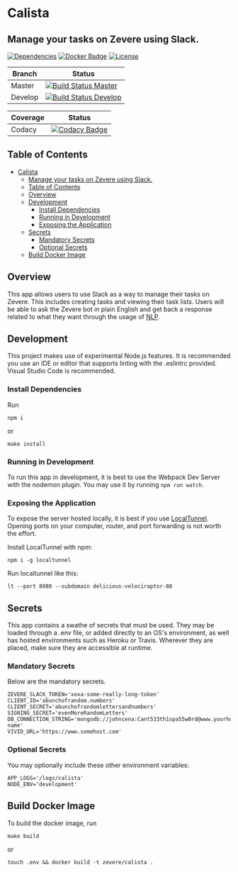 # Calista
## Manage your tasks on Zevere using Slack.

[![Dependencies]](package.json)
[![Docker Badge]](https://hub.docker.com/r/zevere/chatbot-calista)
[![License]](LICENSE)

| Branch | Status |
| --- | --- |
| Master | [![Build Status Master]](https://travis-ci.org/Zevere/Chatbot-Calista) |
| Develop | [![Build Status Develop]](https://travis-ci.org/Zevere/Chatbot-Calista) |

| Coverage | Status |
| --- | --- |
| Codacy | [![Codacy Badge]](https://www.codacy.com/app/Zevere/Chatbot-Calista?utm_source=github.com&amp;utm_medium=referral&amp;utm_content=Zevere/Chatbot-Calista&amp;utm_campaign=Badge_Grade) |


## Table of Contents
- [Calista](#calista)
    - [Manage your tasks on Zevere using Slack.](#manage-your-tasks-on-zevere-using-slack)
    - [Table of Contents](#table-of-contents)
    - [Overview](#overview)
    - [Development](#development)
        - [Install Dependencies](#install-dependencies)
        - [Running in Development](#running-in-development)
        - [Exposing the Application](#exposing-the-application)
    - [Secrets](#secrets)
        - [Mandatory Secrets](#mandatory-secrets)
        - [Optional Secrets](#optional-secrets)
    - [Build Docker Image](#build-docker-image)

## Overview
This app allows users to use Slack as a way to manage their tasks on Zevere. This includes creating tasks
and viewing their task lists. Users will be able to ask the Zevere bot in plain English and get back a
response related to what they want through the usage of [NLP](https://github.com/Zevere/NLP-Python).

## Development
This project makes use of experimental Node.js features. It is recommended you use an IDE or editor that supports linting with the .eslintrc provided. Visual Studio Code is recommended.

### Install Dependencies
Run
```
npm i
``` 
or 
```
make install
```

### Running in Development
To run this app in development, it is best to use the Webpack Dev Server with the nodemon plugin. You may
use it by running `npm run watch`.

### Exposing the Application
To expose the server hosted locally, it is best if you use [LocalTunnel](https://github.com/localtunnel/localtunnel). Opening ports on your computer, router, and port forwarding
is not worth the effort. 

Install LocalTunnel with npm:
```
npm i -g localtunnel
```


Run localtunnel like this:
```
lt --port 8080 --subdomain delicious-velociraptor-88
```

## Secrets
This app contains a swathe of secrets that must be used. They may be loaded through a .env file, or added 
directly to an OS's environment, as well has hosted environments such as Heroku or Travis. Wherever they are
placed, make sure they are accessible at runtime.

### Mandatory Secrets
Below are the mandatory secrets.

```
ZEVERE_SLACK_TOKEN='xoxa-some-really-long-token'
CLIENT_ID='abunchofrandom.numbers'
CLIENT_SECRET='abunchofrandomlettersandnumbers'
SIGNING_SECRET='evenMoreRandomLetters'
DB_CONNECTION_STRING='mongodb://johncena:Cant533th1spa55w0rd@www.yourhost.com:12345/db-name'
VIVID_URL='https://www.somehost.com'
```

### Optional Secrets
You may optionally include these other environment variables:

```
APP_LOGS='/logs/calista'
NODE_ENV='development'
```

## Build Docker Image
To build the docker image, run 
```
make build
``` 
or 
```
touch .env && docker build -t zevere/calista .
```
[Build Status Master]: https://travis-ci.org/Zevere/Chatbot-Calista.svg?branch=master
[Build Status Develop]: https://travis-ci.org/Zevere/Chatbot-Calista.svg?branch=develop
[Codacy Badge]: https://api.codacy.com/project/badge/Grade/650d1da005e147e9a2bf61aa6a578bf4
[Dependencies]: https://img.shields.io/david/zevere/chatbot-calista.svg
[Docker Badge]: https://img.shields.io/docker/pulls/zevere/chatbot-calista.svg
[License]: https://img.shields.io/github/license/zevere/chatbot-calista.svg
